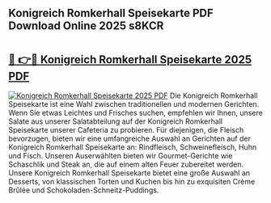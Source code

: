 ## Konigreich Romkerhall Speisekarte PDF Download Online 2025 s8KCR

# <h2><a href="http://gcd4k7.nevu.top/?p=Konigreich+Romkerhall+Speisekarte">🔗 👉🔴 Konigreich Romkerhall Speisekarte 2025 PDF</a></h2>

[![Konigreich Romkerhall Speisekarte 2025 PDF](https://i.imgur.com/dBaPXMq.png)](http://gcd4k7.nevu.top/?p=Konigreich+Romkerhall+Speisekarte)
Die Konigreich Romkerhall Speisekarte ist eine Wahl zwischen traditionellen und modernen Gerichten. Wenn Sie etwas Leichtes und Frisches suchen, empfehlen wir Ihnen, unsere Salate aus unserer Salatabteilung auf der Konigreich Romkerhall Speisekarte unserer Cafeteria zu probieren. Für diejenigen, die Fleisch bevorzugen, bieten wir eine umfangreiche Auswahl an Gerichten auf der Konigreich Romkerhall Speisekarte an: Rindfleisch, Schweinefleisch, Huhn und Fisch. Unseren Auserwählten bieten wir Gourmet-Gerichte wie Schaschlik und Steak an, die auf einem alten Feuer zubereitet werden. Unsere Konigreich Romkerhall Speisekarte bietet eine große Auswahl an Desserts, von klassischen Torten und Kuchen bis hin zu exquisiten Crème Brûlée und Schokoladen-Schneitz-Puddings.
